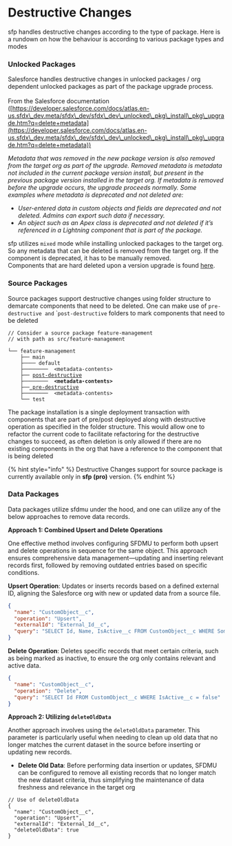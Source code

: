 # Destructive Changes

sfp handles destructive changes according to the type of package. Here is a rundown on how the behaviour is according to various package types and modes

### Unlocked Packages

Salesforce handles destructive changes in unlocked packages / org dependent unlocked packages as part of the package upgrade process.\
\
From the Salesforce documentation ([https://developer.salesforce.com/docs/atlas.en-us.sfdx\_dev.meta/sfdx\_dev/sfdx\_dev\_unlocked\_pkg\_install\_pkg\_upgrade.htm?q=delete+metadata](https://developer.salesforce.com/docs/atlas.en-us.sfdx\_dev.meta/sfdx\_dev/sfdx\_dev\_unlocked\_pkg\_install\_pkg\_upgrade.htm?q=delete+metadata))

_Metadata that was removed in the new package version is also removed from the target org as part of the upgrade. Removed metadata is metadata not included in the current package version install, but present in the previous package version installed in the target org. If metadata is removed before the upgrade occurs, the upgrade proceeds normally. Some examples where metadata is deprecated and not deleted are:_

* _User-entered data in custom objects and fields are deprecated and not deleted. Admins can export such data if necessary._
* _An object such as an Apex class is deprecated and not deleted if it’s referenced in a Lightning component that is part of the package._

sfp utilizes `mixed` mode while installing unlocked packages to the target org.  So any metadata that can be deleted is removed from the target org.  If the component is deprecated, it has to be manually removed. \
Components that are hard deleted upon a version upgrade is found [here](https://developer.salesforce.com/docs/atlas.en-us.sfdx\_dev.meta/sfdx\_dev/sfdx\_dev\_unlocked\_hard\_deleted\_components.htm).

### Source Packages &#x20;

Source packages support destructive changes using folder structure to demarcate components that need to be deleted. One can make use of `pre-destructive and` \``post-destructive` folders to mark components that need to be deleted

<pre><code>// Consider a source package feature-management
// with path as src/feature-management

└── feature-management
    ├── main
    ├──── default
    ├────────  &#x3C;metadata-contents>
    ├── <a data-footnote-ref href="#user-content-fn-1">post-destructive</a>
<strong>    ├────────  &#x3C;metadata-contents>
</strong>    ├──<a data-footnote-ref href="#user-content-fn-2"> pre-destructive</a>
    ├────────  &#x3C;metadata-contents>
    └── test
</code></pre>

The package installation is a single deployment transaction with components that are part of pre/post deployed along with destructive operation as specified in the folder structure.  This would allow one to refactor the current code to facilitate refactoring for the destructive changes to succeed, as often deletion is only allowed if there are no existing components in the org that have a reference to the component that is being deleted

{% hint style="info" %}
Destructive Changes support for source package is currently available only in **sfp (pro)** version.&#x20;
{% endhint %}

### Data Packages

Data packages utilize sfdmu under the hood, and one can utilize any of the below approaches to remove data records.

**Approach 1: Combined Upsert and Delete Operations**

One effective method involves configuring SFDMU to perform both upsert and delete operations in sequence for the same object. This approach ensures comprehensive data management—updating and inserting relevant records first, followed by removing outdated entries based on specific conditions.

**Upsert Operation**: Updates or inserts records based on a defined external ID, aligning the Salesforce org with new or updated data from a source file.

```json
{
  "name": "CustomObject__c",
  "operation": "Upsert",
  "externalId": "External_Id__c",
  "query": "SELECT Id, Name, IsActive__c FROM CustomObject__c WHERE SomeCondition = true"
}
```

**Delete Operation**: Deletes specific records that meet certain criteria, such as being marked as inactive, to ensure the org only contains relevant and active data.

```json
{
  "name": "CustomObject__c",
  "operation": "Delete",
  "query": "SELECT Id FROM CustomObject__c WHERE IsActive__c = false"
}
```

**Approach 2: Utilizing `deleteOldData`**

Another approach involves using the `deleteOldData` parameter. This parameter is particularly useful when needing to clean up old data that no longer matches the current dataset in the source before inserting or updating new records.

* **Delete Old Data**: Before performing data insertion or updates, SFDMU can be configured to remove all existing records that no longer match the new dataset criteria, thus simplifying the maintenance of data freshness and relevance in the target org

```
// Use of deleteOldData
{
  "name": "CustomObject__c",
  "operation": "Upsert",
  "externalId": "External_Id__c",
  "deleteOldData": true
}

```

[^1]: Metadata components  in this folder will be deleted from the org after the components in the package are deployed

[^2]: Metafata components in the folder will be deleted before the components in the package are deployed
